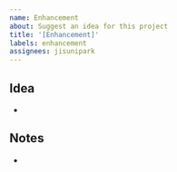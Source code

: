 ```yaml
---
name: Enhancement
about: Suggest an idea for this project
title: '[Enhancement]'
labels: enhancement
assignees: jisunipark
---
```


## Idea

-

## Notes

-
